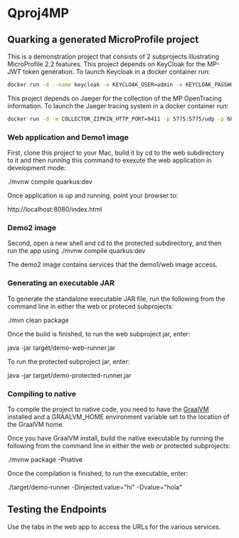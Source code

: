 # Qproj4MP

## Quarking a generated MicroProfile project

This is a demonstration project that consists of 2 subprojects illustrating MicroProfile 2.2 features.
This project depends on KeyCloak for the MP-JWT token generation. To launch Keycloak in a docker
container run:

```bash
docker run -d --name keycloak -e KEYCLOAK_USER=admin -e KEYCLOAK_PASSWORD=admin -p 8180:8180 -v `pwd`/demo-realm.json:/config/quarkus-kc-quickstart.json -it jboss/keycloak:6.0.1 -b 0.0.0.0 -Djboss.http.port=8180 -Dkeycloak.migration.action=import -Dkeycloak.migration.provider=singleFile -Dkeycloak.migration.file=/config/quarkus-kc-quickstart.json -Dkeycloak.migration.strategy=OVERWRITE_EXISTING
```

This project depends on Jaeger for the collection of the MP OpenTracing information. To launch
the Jaeger tracing system in a docker container run: 
```bash
docker run -d -e COLLECTOR_ZIPKIN_HTTP_PORT=9411 -p 5775:5775/udp -p 6831:6831/udp -p 6832:6832/udp -p 5778:5778 -p 16686:16686 -p 14268:14268 -p 9411:9411 jaegertracing/all-in-one:latest
```

### Web application and Demo1 image
First, clone this project to your Mac, build it by cd to the web subdirectory to it and then running this
 command to exexute the web application in development mode:

./mvnw compile quarkus:dev

Once application is up and running, point your browser to:

http://localhost:8080/index.html

### Demo2 image
Second, open a new shell and cd to the protected subdirectory, and then run the app using
./mvnw compile quarkus:dev

The demo2 image contains services that the demo1/web image access.

### Generating an executable JAR

To generate the standalone executable JAR file, run the following from the command line in either the
web or proteced subprojects:

./mvn clean package

Once the build is finished, to run the web subproject jar, enter:

java -jar target/demo-web-runner.jar

To run the protected subproject jar, enter:

java -jar target/demo-protected-runner.jar

### Compiling to native

To compile the project to native code, you need to have the [GraalVM](https://github.com/oracle/graal/releases) installed
and a GRAALVM_HOME environment variable set to the location of the GraalVM home.

Once you have GraalVM install, build the native executable by running the following from the command line
in either the web or protected subprojects:

./mvnw package -Pnative

Once the compilation is finished, to run the executable, enter:

./target/demo-runner -Dinjected.value="hi" -Dvalue="hola"

## Testing the Endpoints
Use the tabs in the web app to access the URLs for the various services.

